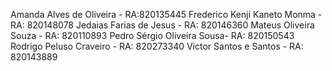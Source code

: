 Amanda Alves de Oliveira - RA:820135445
Frederico Kenji Kaneto Monma - RA: 820148078
Jedaias Farias de Jesus  - RA: 820146360
Mateus Oliveira Souza - RA: 820110893
Pedro Sérgio Oliveira Sousa- RA: 820150543
Rodrigo Peluso Craveiro - RA: 820273340
Victor Santos e Santos - RA: 820143889
